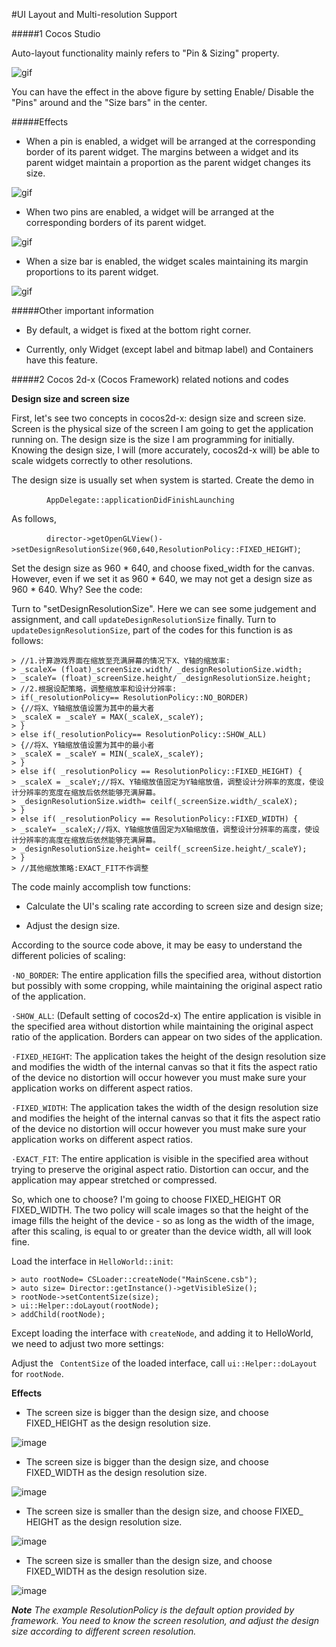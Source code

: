 #UI Layout and Multi-resolution Support 

#####1 Cocos Studio

Auto-layout functionality mainly refers to "Pin & Sizing" property. 
 
![gif](res_en/gif001.gif) 

You can have the effect in the above figure by setting Enable/ Disable the "Pins" around and the "Size bars" in the center.

#####Effects

- When a pin is enabled, a widget will be arranged at the corresponding border of its parent widget. The margins between a widget and its parent widget maintain a proportion as the parent widget changes its size. 

![gif](res_en/gif002.gif) 
 
- When two pins are enabled, a widget will be arranged at the corresponding borders of its parent widget. 

![gif](res_en/gif003.gif) 
 
- When a size bar is enabled, the widget scales maintaining its margin proportions to its parent widget.  

![gif](res_en/gif004.gif) 
 
#####Other important information

- By default, a widget is fixed at the bottom right corner. 

- Currently, only Widget (except label and bitmap label) and Containers have this feature.

#####2 Cocos 2d-x (Cocos Framework) related notions and codes

**Design size and screen size**

First, let's see two concepts in cocos2d-x: design size and screen size. Screen is the physical size of the screen I am going to get the application running on. The design size is the size I am programming for initially. Knowing the design size, I will (more accurately, cocos2d-x will) be able to scale widgets correctly to other resolutions. 

The design size is usually set when system is started. Create the demo in

&emsp;&emsp;&emsp;&emsp;`AppDelegate::applicationDidFinishLaunching`

As follows, 

&emsp;&emsp;&emsp;&emsp;`director->getOpenGLView()->setDesignResolutionSize(960,640,ResolutionPolicy::FIXED_HEIGHT)`;

Set the design size as 960 * 640, and choose fixed_width for the canvas. However, even if we set it as 960 * 640, we may not get a design size as 960 * 640. Why? See the code:

Turn to "setDesignResolutionSize". Here we can see some judgement and assignment, and call `updateDesignResolutionSize` finally. Turn to `updateDesignResolutionSize`, part of the codes for this function is as follows:

    > //1.计算游戏界面在缩放至充满屏幕的情况下X、Y轴的缩放率:
    > _scaleX= (float)_screenSize.width/ _designResolutionSize.width;
    > _scaleY= (float)_screenSize.height/ _designResolutionSize.height;
    > //2.根据设配策略，调整缩放率和设计分辨率:
    > if(_resolutionPolicy== ResolutionPolicy::NO_BORDER)
    > {//将X、Y轴缩放值设置为其中的最大者
    > _scaleX = _scaleY = MAX(_scaleX,_scaleY);
    > }
    > else if(_resolutionPolicy== ResolutionPolicy::SHOW_ALL)
    > {//将X、Y轴缩放值设置为其中的最小者
    > _scaleX = _scaleY = MIN(_scaleX,_scaleY);
    > }
    > else if( _resolutionPolicy == ResolutionPolicy::FIXED_HEIGHT) {
    > _scaleX = _scaleY;//将X、Y轴缩放值固定为Y轴缩放值，调整设计分辨率的宽度，使设计分辨率的宽度在缩放后依然能够充满屏幕。
    > _designResolutionSize.width= ceilf(_screenSize.width/_scaleX);
    > }
    > else if( _resolutionPolicy == ResolutionPolicy::FIXED_WIDTH) {
    > _scaleY= _scaleX;//将X、Y轴缩放值固定为X轴缩放值，调整设计分辨率的高度，使设计分辨率的高度在缩放后依然能够充满屏幕。
    > _designResolutionSize.height= ceilf(_screenSize.height/_scaleY);
    > }
    > //其他缩放策略:EXACT_FIT不作调整

The code mainly accomplish tow functions: 

- Calculate the UI's scaling rate according to screen size and design size; 

- Adjust the design size.

According to the source code above, it may be easy to understand the different policies of scaling: 

`·NO_BORDER`: The entire application fills the specified area, without distortion but possibly with some cropping, while maintaining the original aspect ratio of the application.

`·SHOW_ALL`: (Default setting of cocos2d-x) The entire application is visible in the specified area without distortion while maintaining the original aspect ratio of the application. Borders can appear on two sides of the application.

`·FIXED_HEIGHT`: The application takes the height of the design resolution size and modifies the width of the internal canvas so that it fits the aspect ratio of the device no distortion will occur however you must make sure your application works on different aspect ratios.

`·FIXED_WIDTH`: The application takes the width of the design resolution size and modifies the height of the internal canvas so that it fits the aspect ratio of the device no distortion will occur however you must make sure your application works on different aspect ratios.

`·EXACT_FIT`: The entire application is visible in the specified area without trying to preserve the original aspect ratio. Distortion can occur, and the application may appear stretched or compressed.

So, which one to choose? I'm going to choose FIXED_HEIGHT OR FIXED_WIDTH. The two policy will scale images so that the height of the image fills the height of the device - so as long as the width of the image, after this scaling, is equal to or greater than the device width, all will look fine.

Load the interface in `HelloWorld::init`:

    > auto rootNode= CSLoader::createNode("MainScene.csb");
    > auto size= Director::getInstance()->getVisibleSize();
    > rootNode->setContentSize(size);  
    > ui::Helper::doLayout(rootNode);
    > addChild(rootNode);

Except loading the interface with `createNode`, and adding it to HelloWorld, we need to adjust two more settings: 

Adjust the ` ContentSize` of the loaded interface, call `ui::Helper::doLayout` for `rootNode`. 

**Effects**

- The screen size is bigger than the design size, and choose FIXED_HEIGHT as the design resolution size. 

![image](res_en/image006.png) 
 
- The screen size is bigger than the design size, and choose FIXED_WIDTH as the design resolution size. 

![image](res_en/image007.png) 
 
- The screen size is smaller than the design size, and choose FIXED_ HEIGHT as the design resolution size.

![image](res_en/image008.png) 
 
- The screen size is smaller than the design size, and choose FIXED_WIDTH as the design resolution size. 

![image](res_en/image009.png) 

***Note** The example ResolutionPolicy is the default option provided by framework. You need to know the screen resolution, and adjust the design size according to different screen resolution.*



